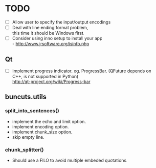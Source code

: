 TODO
====

- [ ] Allow user to specify the input/output encodings
- [ ] Deal with line ending format problem,  
      this time it should be Windows first.
- [ ] Consider using inno setup to install your app  
      - http://www.jrsoftware.org/isinfo.php

## Qt

- [ ] Implement progress indicator. eg. ProgressBar.
      (QFuture depends on C++, is not supported in Python)  
      http://qt-project.org/wiki/Progress-bar

## buncuts.utils
### split_into_sentences()

- implement the echo and limit option.
- implement encoding option.
- implement chunk_size option.
- skip empty line.

### chunk_splitter()

- Should use a FILO to avoid multiple embeded quotations.
